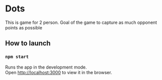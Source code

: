 # Dots

This is game for 2 person. Goal of the game to capture as much opponent points as possible

## How to launch

### `npm start`

Runs the app in the development mode.\
Open [http://localhost:3000](http://localhost:3000) to view it in the browser.

